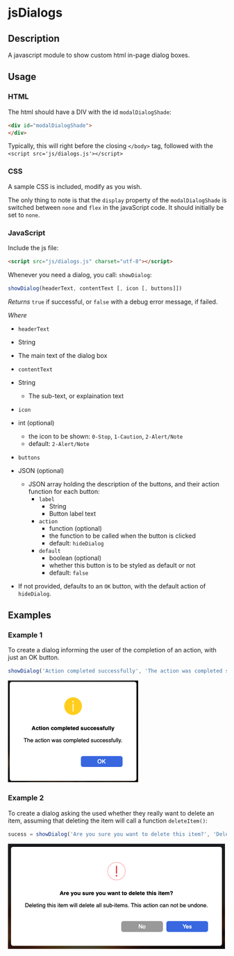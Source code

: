 # jsDialogs
## Description
A javascript module to show custom html in-page dialog boxes.
## Usage
### HTML
The html should have a DIV with the id `modalDialogShade`:
```HTML
<div id="modalDialogShade">
</div>
```

Typically, this will right before the closing `</body>` tag, followed with the `<script src='js/dialogs.js'></script>`

### CSS
A sample CSS is included, modify as you wish.

The only thing to note is that the `display` property of the `modalDialogShade` is switched between `none` and `flex` in the javaScript code. It should initially be set to `none`.

### JavaScript
Include the js file:
```HTML
<script src="js/dialogs.js" charset="utf-8"></script>
```

Whenever you need a dialog, you call: `showDialog`:
```JavaScript
showDialog(headerText, contentText [, icon [, buttons]])
```
*Returns* `true` if successful, or `false` with a debug error message, if failed.

*Where*
- `headerText`
 - String
  - The main text of the dialog box

- `contentText`
 - String
   - The sub-text, or explaination text

- `icon`
 - int (optional)
    - the icon to be shown: `0-Stop`, `1-Caution`, `2-Alert/Note`
    - default: `2-Alert/Note`

- `buttons`
 - JSON (optional)
   - JSON array holding the description of the buttons, and their action function
for each button:
      - `label`
        - String
        - Button label text
      - `action`
        - function (optional)
        - the function to be called when the button is clicked
        - default: `hideDialog`
     - `default`
       - boolean (optional)
       - whether this button is to be styled as default or not
       - default: `false`
  - If not provided, defaults to an `OK` button, with the default action of `hideDialog`.

## Examples
### Example 1
To create a dialog informing the user of the completion of an action, with just an OK button.
```JavaScript
showDialog('Action completed successfully', 'The action was completed successfully.', 1);
```

![Example 1: Simple dialog with OK button only.](images/example1.png "Example 1: Simple dialog with OK button only.")

### Example 2
To create a dialog asking the used whether they really want to delete an item, assuming that deleting the item will call a function `deleteItem()`:

```JavaScript
sucess = showDialog('Are you sure you want to delete this item?', 'Deleting this item will delete all sub-items. This action can not be undone.', 0, [{'label':'Yes', 'default':true, 'action': deleteItem}, {'label':'No'}]);
```

![Example 2: A confirmation dialog with Yes and No buttons, and an action function.](images/example2.png "Example 2: A confirmation dialog with Yes and No buttons, and an action function.")

